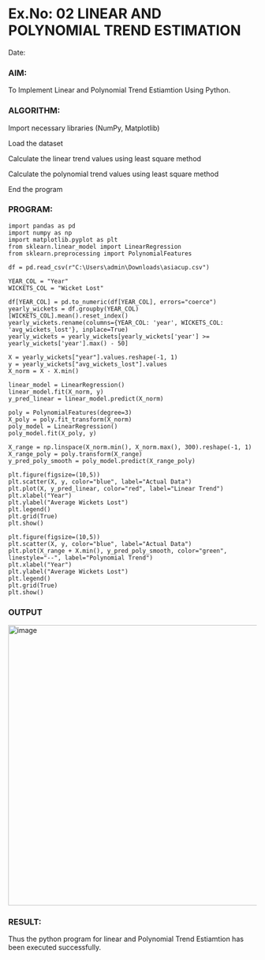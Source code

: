 # Ex.No: 02 LINEAR AND POLYNOMIAL TREND ESTIMATION
Date:
### AIM:
To Implement Linear and Polynomial Trend Estiamtion Using Python.

### ALGORITHM:
Import necessary libraries (NumPy, Matplotlib)

Load the dataset

Calculate the linear trend values using least square method

Calculate the polynomial trend values using least square method

End the program
### PROGRAM:
~~~
import pandas as pd
import numpy as np
import matplotlib.pyplot as plt
from sklearn.linear_model import LinearRegression
from sklearn.preprocessing import PolynomialFeatures

df = pd.read_csv(r"C:\Users\admin\Downloads\asiacup.csv")

YEAR_COL = "Year"
WICKETS_COL = "Wicket Lost"

df[YEAR_COL] = pd.to_numeric(df[YEAR_COL], errors="coerce")
yearly_wickets = df.groupby(YEAR_COL)[WICKETS_COL].mean().reset_index()
yearly_wickets.rename(columns={YEAR_COL: 'year', WICKETS_COL: 'avg_wickets_lost'}, inplace=True)
yearly_wickets = yearly_wickets[yearly_wickets['year'] >= yearly_wickets['year'].max() - 50]

X = yearly_wickets["year"].values.reshape(-1, 1)
y = yearly_wickets["avg_wickets_lost"].values
X_norm = X - X.min()

linear_model = LinearRegression()
linear_model.fit(X_norm, y)
y_pred_linear = linear_model.predict(X_norm)

poly = PolynomialFeatures(degree=3)
X_poly = poly.fit_transform(X_norm)
poly_model = LinearRegression()
poly_model.fit(X_poly, y)

X_range = np.linspace(X_norm.min(), X_norm.max(), 300).reshape(-1, 1)
X_range_poly = poly.transform(X_range)
y_pred_poly_smooth = poly_model.predict(X_range_poly)

plt.figure(figsize=(10,5))
plt.scatter(X, y, color="blue", label="Actual Data")
plt.plot(X, y_pred_linear, color="red", label="Linear Trend")
plt.xlabel("Year")
plt.ylabel("Average Wickets Lost")
plt.legend()
plt.grid(True)
plt.show()

plt.figure(figsize=(10,5))
plt.scatter(X, y, color="blue", label="Actual Data")
plt.plot(X_range + X.min(), y_pred_poly_smooth, color="green", linestyle="--", label="Polynomial Trend")
plt.xlabel("Year")
plt.ylabel("Average Wickets Lost")
plt.legend()
plt.grid(True)
plt.show()
~~~

### OUTPUT
<img width="572" height="568" alt="image" src="https://github.com/user-attachments/assets/cce038c9-6a40-43f0-b3b5-d5dd1722405b" />


### RESULT:
Thus the python program for linear and Polynomial Trend Estiamtion has been executed successfully.
